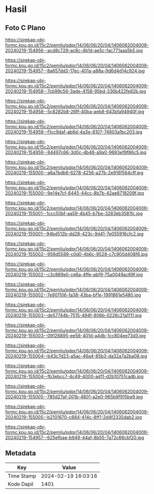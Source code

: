 # Hasil

## Foto C Plano

https://sirekap-obj-formc.kpu.go.id/15c2/pemilu/pdpr/14/06/06/20/04/1406062004009-20240219-154956--acd8c729-ac8c-4b1d-ae5c-fac771aaa5b5.jpg

https://sirekap-obj-formc.kpu.go.id/15c2/pemilu/pdpr/14/06/06/20/04/1406062004009-20240219-154957--8a657dd3-17ec-401a-a88a-9d6d4d14c924.jpg

https://sirekap-obj-formc.kpu.go.id/15c2/pemilu/pdpr/14/06/06/20/04/1406062004009-20240219-154958--7cb99c56-3ade-4158-95bd-336b422fe82b.jpg

https://sirekap-obj-formc.kpu.go.id/15c2/pemilu/pdpr/14/06/06/20/04/1406062004009-20240219-154958--5c8282b8-26ff-40ba-aeb8-643bfa94940f.jpg

https://sirekap-obj-formc.kpu.go.id/15c2/pemilu/pdpr/14/06/06/20/04/1406062004009-20240219-154959--f1cc9daf-ab6d-4a3e-8107-74803a1bc203.jpg

https://sirekap-obj-formc.kpu.go.id/15c2/pemilu/pdpr/14/06/06/20/04/1406062004009-20240219-154959--84497c66-3d0c-4b48-a9a0-9693ef9f86c5.jpg

https://sirekap-obj-formc.kpu.go.id/15c2/pemilu/pdpr/14/06/06/20/04/1406062004009-20240219-155000--a6a7bdb6-6278-4256-a27b-2e916f564cff.jpg

https://sirekap-obj-formc.kpu.go.id/15c2/pemilu/pdpr/14/06/06/20/04/1406062004009-20240219-155000--9e14e7cf-6445-44cc-8b7b-42ae8718209f.jpg

https://sirekap-obj-formc.kpu.go.id/15c2/pemilu/pdpr/14/06/06/20/04/1406062004009-20240219-155001--1ccc50bf-aa59-4b45-b7be-3283eb3581fc.jpg

https://sirekap-obj-formc.kpu.go.id/15c2/pemilu/pdpr/14/06/06/20/04/1406062004009-20240219-155001--94bd512b-dd28-423c-9d41-7e055916cfc2.jpg

https://sirekap-obj-formc.kpu.go.id/15c2/pemilu/pdpr/14/06/06/20/04/1406062004009-20240219-155002--959d5589-c0d0-4b6c-9528-c7c900d408f8.jpg

https://sirekap-obj-formc.kpu.go.id/15c2/pemilu/pdpr/14/06/06/20/04/1406062004009-20240219-155002--c3c889e0-ce6a-4ffe-abf9-75a0049ac69f.jpg

https://sirekap-obj-formc.kpu.go.id/15c2/pemilu/pdpr/14/06/06/20/04/1406062004009-20240219-155002--7e901106-fa38-43ba-bf1e-1991861e5480.jpg

https://sirekap-obj-formc.kpu.go.id/15c2/pemilu/pdpr/14/06/06/20/04/1406062004009-20240219-155003--de57744b-7515-494f-806b-0226c21a1111.jpg

https://sirekap-obj-formc.kpu.go.id/15c2/pemilu/pdpr/14/06/06/20/04/1406062004009-20240219-155003--09126895-ee56-401d-a4db-1cc804ee73d3.jpg

https://sirekap-obj-formc.kpu.go.id/15c2/pemilu/pdpr/14/06/06/20/04/1406062004009-20240219-155004--b43c7d23-a5ac-46a4-85b3-da32a7a2ba08.jpg

https://sirekap-obj-formc.kpu.go.id/15c2/pemilu/pdpr/14/06/06/20/04/1406062004009-20240219-155004--fb3ebcc7-4c49-4000-ad11-d2b10751cadb.jpg

https://sirekap-obj-formc.kpu.go.id/15c2/pemilu/pdpr/14/06/06/20/04/1406062004009-20240219-155005--785d27af-201b-4801-a2e0-965b9f915be9.jpg

https://sirekap-obj-formc.kpu.go.id/15c2/pemilu/pdpr/14/06/06/20/04/1406062004009-20240219-155005--b2101670-c884-414c-8ff1-2d4f2335dab2.jpg

https://sirekap-obj-formc.kpu.go.id/15c2/pemilu/pdpr/14/06/06/20/04/1406062004009-20240219-154957--625efbae-b949-44af-8b55-7a72c66cbf20.jpg


## Metadata

| Key        | Value               |
| ---------- | ------------------- |
| Time Stamp | 2024-02-19 16:03:16 |
| Kode Dapil | 1401                |



